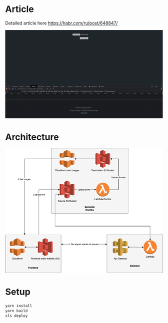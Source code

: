 # Article

Detailed article here https://habr.com/ru/post/648847/

![result resize app](images/resize.mov.gif)

# Architecture
![result resize app](images/arcitecture.png)
# Setup
```
yarn install
yarn build
sls deploy
```
